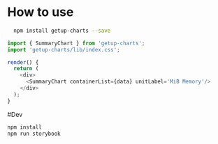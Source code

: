 
# How to use

```bash
  npm install getup-charts --save
```

```js
import { SummaryChart } from 'getup-charts';
import 'getup-charts/lib/index.css';

render() {
  return (
    <div>
      <SummaryChart containerList={data} unitLabel='MiB Memory'/>
    </div>
  );
}

```

#Dev
```bash
npm install
npm run storybook
```

